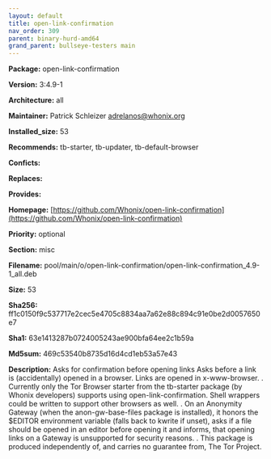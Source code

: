 ```yaml
---
layout: default
title: open-link-confirmation
nav_order: 309
parent: binary-hurd-amd64
grand_parent: bullseye-testers main
---
```


**Package:** open-link-confirmation

**Version:** 3:4.9-1

**Architecture:**  all

**Maintainer:**  Patrick Schleizer <adrelanos@whonix.org>

**Installed_size:**  53

**Recommends:**  tb-starter, tb-updater, tb-default-browser

**Conficts:**  

**Replaces:**  

**Provides:**  

**Homepage:**  [https://github.com/Whonix/open-link-confirmation](https://github.com/Whonix/open-link-confirmation)

**Priority:**  optional

**Section:** misc

**Filename:**  pool/main/o/open-link-confirmation/open-link-confirmation_4.9-1_all.deb

**Size:**  53

**Sha256:**  ff1c0150f9c537717e2cec5e4705c8834aa7a62e88c894c91e0be2d0057650e7

**Sha1:**  63e1413287b0724005243ae900bfa64ee2c1b59a

**Md5sum:**  469c53540b8735d16d4cd1eb53a57e43

**Description:** Asks for confirmation before opening links
 Asks before a link is (accidentally) opened in a browser. Links are opened in
 x-www-browser.
 .
 Currently only the Tor Browser starter from the tb-starter package (by Whonix
 developers) supports using open-link-confirmation. Shell wrappers could be
 written to support other browsers as well.
 .
 On an Anonymity Gateway (when the anon-gw-base-files package is installed), it
 honors the $EDITOR environment variable (falls back to kwrite if unset), asks
 if a file should be opened in an editor before opening it and informs, that
 opening links on a Gateway is unsupported for security reasons.
 .
 This package is produced independently of, and carries no guarantee from,
 The Tor Project.


